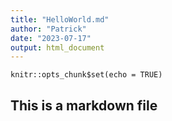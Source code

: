 ```yaml
---
title: "HelloWorld.md"
author: "Patrick"
date: "2023-07-17"
output: html_document
---
```


```{r setup, include=FALSE}
knitr::opts_chunk$set(echo = TRUE)
```

## This is a markdown file
